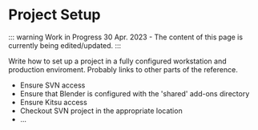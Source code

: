 # Project Setup

::: warning Work in Progress
30 Apr. 2023 - The content of this page is currently being edited/updated.
:::

Write how to set up a project in a fully configured workstation and production enviroment. Probably links to other parts of the reference.

* Ensure SVN access
* Ensure that Blender is configured with the 'shared' add-ons directory
* Ensure Kitsu access
* Checkout SVN project in the appropriate location
* ...
